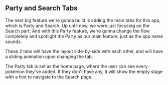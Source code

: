 ## Party and Search Tabs

The next big feature we're gonna build is adding the main tabs for this app, which is Party and Search. Up until now, we were just focusing on the Search part; And with this Party feature, we're gonna change the flow completely and spotlight the Party as our main feature, just as the app name sounds.

These 2 tabs will have the layout side-by-side with each other, and will have a sliding animation upon changing the tab.

The Party tab is set as the home page, where the user can see every pokemon they've added. If they don't have any, it will show the empty stage with a hint to navigate to the Search page.
